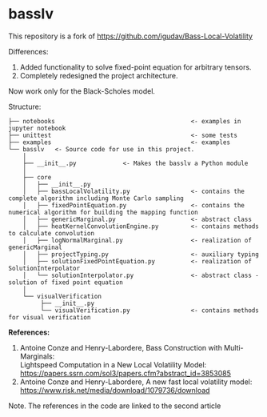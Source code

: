# basslv

This repository is a fork of https://github.com/igudav/Bass-Local-Volatility

Differences:
1. Added functionality to solve fixed-point equation for arbitrary tensors.
2. Completely redesigned the project architecture.

Now work only for the Black-Scholes model.

Structure:
```
├── notebooks                                      <- examples in jupyter notebook
├── unittest                                       <- some tests
├── examples                                       <- examples
└── basslv   <- Source code for use in this project.
    │
    ├── __init__.py             <- Makes the basslv a Python module
    │
    ├── core
    │   ├── __init__.py
    │   ├── bassLocalVolatility.py                 <- contains the complete algorithm including Monte Carlo sampling
    │   ├── fixedPointEquation.py                  <- contains the numerical algorithm for building the mapping function
    │   ├── genericMarginal.py                     <- abstract class
    │   ├── heatKernelConvolutionEngine.py         <- contains methods to calculate convolution
    │   ├── logNormalMarginal.py                   <- realization of genericMarginal 
    │   ├── projectTyping.py                       <- auxiliary typing
    │   ├── solutionFixedPointEquation.py          <- realization of SolutionInterpolator  
    │   └── solutionInterpolator.py                <- abstract class - solution of fixed point equation
    │   
    └── visualVerification  
         ├── __init__.py
         └── visualVerification.py                 <- contains methods for visual verification
```

**References:**
1) Antoine Conze and Henry-Labordere, Bass Construction with Multi-Marginals:  
    Lightspeed Computation in a New Local Volatility Model: \
    https://papers.ssrn.com/sol3/papers.cfm?abstract_id=3853085
2) Antoine Conze and Henry-Labordere, A new fast local volatility model: \
    https://www.risk.net/media/download/1079736/download

Note. The references in the code are linked to the second article

